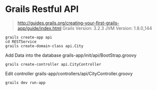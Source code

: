 # Grails Restful API
>http://guides.grails.org/creating-your-first-grails-app/guide/index.html
Grails Version: 3.2.3
JVM Version: 1.8.0_144

```
grails create-app api
cd RESTService
grails create-domain-class api.City
```
Add Data into the database grails-app/init/api/BootStrap.groovy
```
grails create-controller api.CityController
```
Edit controller grails-app/controllers/api/CityController.groovy
```
grails dev run-app
```
